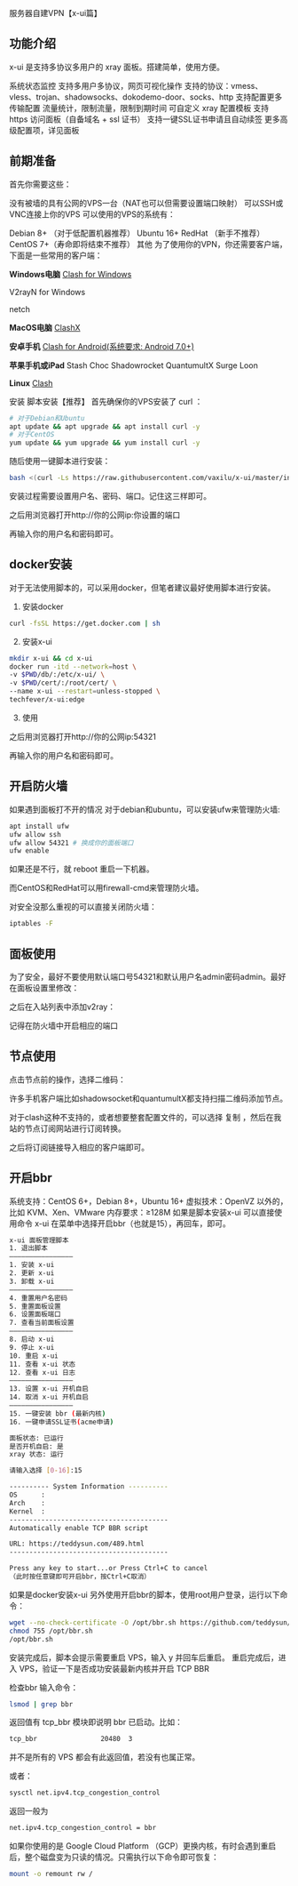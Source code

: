 服务器自建VPN【x-ui篇】

## 功能介绍
x-ui 是支持多协议多用户的 xray 面板。搭建简单，使用方便。

系统状态监控
支持多用户多协议，网页可视化操作
支持的协议：vmess、vless、trojan、shadowsocks、dokodemo-door、socks、http
支持配置更多传输配置
流量统计，限制流量，限制到期时间
可自定义 xray 配置模板
支持 https 访问面板（自备域名 + ssl 证书）
支持一键SSL证书申请且自动续签
更多高级配置项，详见面板

## 前期准备
首先你需要这些：

没有被墙的具有公网的VPS一台（NAT也可以但需要设置端口映射）
可以SSH或VNC连接上你的VPS
可以使用的VPS的系统有：

Debian 8+ （对于低配置机器推荐）
Ubuntu 16+
RedHat （新手不推荐）
CentOS 7+（寿命即将结束不推荐）
其他
为了使用你的VPN，你还需要客户端，下面是一些常用的客户端：

**Windows电脑**
[Clash for Windows](https://glados.rocks/tools/Clash.for.Windows.Setup.exe)

V2rayN for Windows

netch

**MacOS电脑**
[ClashX](https://glados.rocks/tools/ClashX.dmg)

**安卓手机**
[Clash for Android(系统要求: Android 7.0+)](https://glados.rocks/tools/cfa-2.5.9-premium-universal-release.apk)


**苹果手机或iPad**
Stash
Choc
Shadowrocket
QuantumultX
Surge
Loon

**Linux**
[Clash](https://glados.rocks/tools/clash-linux.zip)

安装
脚本安装【推荐】
首先确保你的VPS安装了 curl ：

```bash
# 对于Debian和Ubuntu
apt update && apt upgrade && apt install curl -y
# 对于CentOS
yum update && yum upgrade && yum install curl -y
```

随后使用一键脚本进行安装：

```bash
bash <(curl -Ls https://raw.githubusercontent.com/vaxilu/x-ui/master/install.sh)
```

安装过程需要设置用户名、密码、端口。记住这三样即可。

之后用浏览器打开http://你的公网ip:你设置的端口

再输入你的用户名和密码即可。

## docker安装

对于无法使用脚本的，可以采用docker，但笔者建议最好使用脚本进行安装。

1. 安装docker

```bash
curl -fsSL https://get.docker.com | sh
```

2. 安装x-ui

```bash
mkdir x-ui && cd x-ui
docker run -itd --network=host \
-v $PWD/db/:/etc/x-ui/ \
-v $PWD/cert/:/root/cert/ \
--name x-ui --restart=unless-stopped \
techfever/x-ui:edge
```

3. 使用

之后用浏览器打开http://你的公网ip:54321

再输入你的用户名和密码即可。

## 开启防火墙

如果遇到面板打不开的情况
对于debian和ubuntu，可以安装ufw来管理防火墙:

```bash
apt install ufw
ufw allow ssh
ufw allow 54321 # 换成你的面板端口
ufw enable
```

如果还是不行，就 reboot 重启一下机器。

而CentOS和RedHat可以用firewall-cmd来管理防火墙。

对安全没那么重视的可以直接关闭防火墙：

```bash
iptables -F
```

## 面板使用

为了安全，最好不要使用默认端口号54321和默认用户名admin密码admin。最好在面板设置里修改：

之后在入站列表中添加v2ray：

记得在防火墙中开启相应的端口

## 节点使用

点击节点前的操作，选择二维码：

许多手机客户端比如shadowsocket和quantumultX都支持扫描二维码添加节点。

对于clash这种不支持的，或者想要整套配置文件的，可以选择 复制 ，然后在我站的节点订阅网站进行订阅转换。

之后将订阅链接导入相应的客户端即可。

## 开启bbr

系统支持：CentOS 6+，Debian 8+，Ubuntu 16+
虚拟技术：OpenVZ 以外的，比如 KVM、Xen、VMware
内存要求：≥128M
如果是脚本安装x-ui
可以直接使用命令 x-ui 在菜单中选择开启bbr（也就是15），再回车，即可。


```bash
x-ui 面板管理脚本
1. 退出脚本
————————————————
1. 安装 x-ui
2. 更新 x-ui
3. 卸载 x-ui
————————————————
4. 重置用户名密码
5. 重置面板设置
6. 设置面板端口
7. 查看当前面板设置
————————————————
8. 启动 x-ui
9. 停止 x-ui
10. 重启 x-ui
11. 查看 x-ui 状态
12. 查看 x-ui 日志
————————————————
13. 设置 x-ui 开机自启
14. 取消 x-ui 开机自启
————————————————
15. 一键安装 bbr (最新内核)
16. 一键申请SSL证书(acme申请)

面板状态: 已运行
是否开机自启: 是
xray 状态: 运行

请输入选择 [0-16]:15

---------- System Information ----------
OS      :
Arch    :
Kernel  :
----------------------------------------
Automatically enable TCP BBR script

URL: https://teddysun.com/489.html
----------------------------------------

Press any key to start...or Press Ctrl+C to cancel
（此时按任意键即可开启bbr，按Ctrl+C取消）
```

如果是docker安装x-ui
另外使用开启bbr的脚本，使用root用户登录，运行以下命令：


```bash
wget --no-check-certificate -O /opt/bbr.sh https://github.com/teddysun/across/raw/master/bbr.sh
chmod 755 /opt/bbr.sh
/opt/bbr.sh
```

安装完成后，脚本会提示需要重启 VPS，输入 y 并回车后重启。
重启完成后，进入 VPS，验证一下是否成功安装最新内核并开启 TCP BBR

检查bbr
输入命令：

```bash
lsmod | grep bbr
```

返回值有 tcp_bbr 模块即说明 bbr 已启动。比如：


```bash
tcp_bbr                20480  3
```

并不是所有的 VPS 都会有此返回值，若没有也属正常。

或者：

```bash
sysctl net.ipv4.tcp_congestion_control
```

返回一般为

```bash
net.ipv4.tcp_congestion_control = bbr
```

如果你使用的是 Google Cloud Platform （GCP）更换内核，有时会遇到重启后，整个磁盘变为只读的情况。只需执行以下命令即可恢复：

```bash
mount -o remount rw /
```



